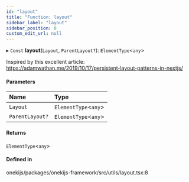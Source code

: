 ```yaml
---
id: "layout"
title: "Function: layout"
sidebar_label: "layout"
sidebar_position: 0
custom_edit_url: null
---
```


▸ `Const` **layout**(`Layout`, `ParentLayout?`): `ElementType`<`any`\>

Inspired by this excellent article:
https://adamwathan.me/2019/10/17/persistent-layout-patterns-in-nextjs/

#### Parameters

| Name | Type |
| :------ | :------ |
| `Layout` | `ElementType`<`any`\> |
| `ParentLayout?` | `ElementType`<`any`\> |

#### Returns

`ElementType`<`any`\>

#### Defined in

onekijs/packages/onekijs-framework/src/utils/layout.tsx:8
